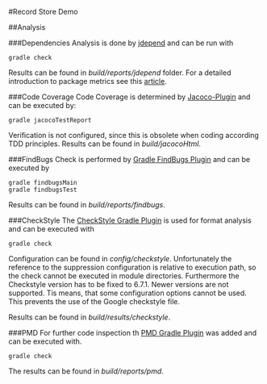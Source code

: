 #Record Store Demo


##Analysis

###Dependencies
Analysis is done by [jdepend](https://github.com/clarkware/jdepend) and can be run with

```
gradle check
```

Results can be found in *build/reports/jdepend* folder.
For a detailed introduction to package metrics see this 
[article](http://www.onjava.com/pub/a/onjava/2004/01/21/jdepend.html).

###Code Coverage
Code Coverage is determined by [Jacoco-Plugin](https://docs.gradle.org/current/userguide/jacoco_plugin.html) 
and can be executed by:

```
gradle jacocoTestReport
```

Verification is not configured, since this is obsolete when coding according TDD principles.
Results can be found in *build/jacocoHtml*.

###FindBugs
Check is performed by [Gradle FindBugs Plugin](https://docs.gradle.org/current/userguide/findbugs_plugin.html) and can 
be executed by

```
gradle findbugsMain
gradle findbugsTest
```

Results can be found in *build/reports/findbugs*.

###CheckStyle
The [CheckStyle Gradle Plugin](https://docs.gradle.org/current/userguide/checkstyle_plugin.html) is used for format 
analysis and can be executed with

```
gradle check
```

Configuration can be found in *config/checkstyle*. Unfortunately the reference to the suppression configuration is
relative to execution path, so the check cannot be executed in module directories.
Furthermore the Checkstyle version has to be fixed to 6.7.1. Newer versions are not supported. Tis means, that some
configuration options cannot be used. This  prevents the use of the Google checkstyle file.

Results can be found in *build/results/checkstyle*.

###PMD
For further code inspection th [PMD Gradle Plugin](https://docs.gradle.org/current/userguide/pmd_plugin.html) was added
and can be executed with.

```
gradle check
```

The results can be found in *build/reports/pmd*.
 